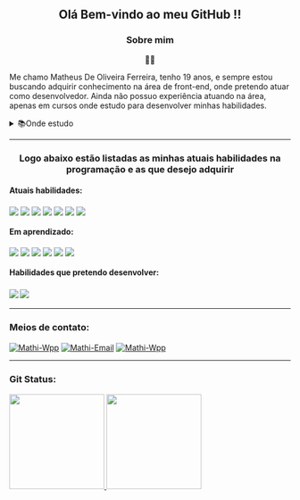 <div>
    <h2 align="center"> Olá  Bem-vindo ao meu GitHub !! <br>
    </h2>   
</div>
<div>
    <h3 align="center" >Sobre mim</h3>
    <p align="center">🙋‍♂️</p>
    <p>Me chamo Matheus De Oliveira Ferreira, tenho 19 anos, e sempre estou buscando adquirir conhecimento na área de front-end, onde pretendo atuar como desenvolvedor.
        Ainda não possuo experiência atuando na área, apenas em cursos onde estudo para desenvolver minhas habilidades.</p> 
    <details>
        <summary>📚Onde estudo</summary>
            <ul>
                <li>
                    Youtube
                </li>
                <li>
                    Udemy
                </li>
                <li>
                   Rockseat 🚀
                </li>
            </ul>
    </details> 
    <hr>
</div>
<div>
   <h3 align="center">Logo abaixo estão listadas as minhas atuais habilidades na programação e as que desejo adquirir</h3>
   <h4>Atuais habilidades:</h4>
   <img align="center"   src="https://img.shields.io/badge/HTML5-E34F26?style=for-the-badge&logo=html5&logoColor=white">  
   <img align="center"   src="https://img.shields.io/badge/CSS3-1572B6?style=for-the-badge&logo=css3&logoColor=white">
   <img align="center"   src="https://img.shields.io/badge/JavaScript-F7DF1E?style=for-the-badge&logo=javascript&logoColor=black">
   <img align="center" src="https://img.shields.io/badge/GitHub-100000?style=for-the-badge&logo=github&logoColor=white">
   <img align="center" src="https://img.shields.io/badge/React-20232A?style=for-the-badge&logo=react&logoColor=61DAFB"> 
   <img align="center" src="https://img.shields.io/badge/tailwindcss-%2338B2AC.svg?style=for-the-badge&logo=tailwind-css&logoColor=white">
   <img align="center" src="https://img.shields.io/badge/styled--components-DB7093?style=for-the-badge&logo=styled-components&logoColor=white">
</div>    
<div>
    <h4>Em aprendizado:</h4>
    <img align="center" src="https://img.shields.io/badge/TypeScript-007ACC?style=for-the-badge&logo=typescript&logoColor=white">
    <img align="center" src="https://img.shields.io/badge/Next-black?style=for-the-badge&logo=next.js&logoColor=white">
    <img align="center" src="https://img.shields.io/badge/-GraphQL-E10098?style=for-the-badge&logo=graphql&logoColor=white">
    <img align="center" src="https://img.shields.io/badge/-jest-%23C21325?style=for-the-badge&logo=jest&logoColor=white"> 
    <img align="center" src=" https://img.shields.io/badge/-TestingLibrary-%23E33332?style=for-the-badge&logo=testing-library&logoColor=white">
    <img align="center" src="https://img.shields.io/badge/Sass-CC6699?style=for-the-badge&logo=sass&logoColor=white"> 
</div>
<div style="display: inline_block">
  <h4>Habilidades que pretendo desenvolver:<h4>
  <img align="center"   src="https://img.shields.io/badge/React_Native-20232A?style=for-the-badge&logo=react&logoColor=61DAFB">
  <img align="center"   src="https://img.shields.io/badge/Node.js-43853D?style=for-the-badge&logo=node.js&logoColor=white">
</div>
      <hr>
<div>
    <h3>Meios de contato:</h3>
    <a href="https://api.whatsapp.com/send/?phone=5511988260803&text&app_absent=0" target="_blank"><img align="center" alt="Mathi-Wpp"  src="https://img.shields.io/badge/WhatsApp-25D366?style=for-the-badge&logo=whatsapp&logoColor=white"></a>
    <a href="mailto:mathi.oliveira@hotmail.com?subject=subject text" target="_blank"><img align="center" alt="Mathi-Email"  src="https://img.shields.io/badge/Microsoft_Outlook-0078D4?style=for-the-badge&logo=microsoft-outlook&logoColor=white"></a>
    <a href="https://www.linkedin.com/in/matheus-oliveira-687671217/" target="_blank"><img align="center" alt="Mathi-Wpp"  src="https://img.shields.io/badge/LinkedIn-0077B5?style=for-the-badge&logo=linkedin&logoColor=white"></a>
    
</div>
      <hr>
<div align="left">
    <div>
      <h3>Git Status:</h3>
      <a href="https://github.com/DevMathi">
      <img height="170em" src="https://github-readme-stats.vercel.app/api?username=DevMathi&show_icons=true&theme=synthwave&include_all_commits=true&count_private=true"/>
      <img height="170em" src="https://github-readme-stats.vercel.app/api/top-langs/?username=DevMathi&layout=compact&theme=synthwave"/>
    </div>
  <div>
      
  </div>
  
</div>

  


